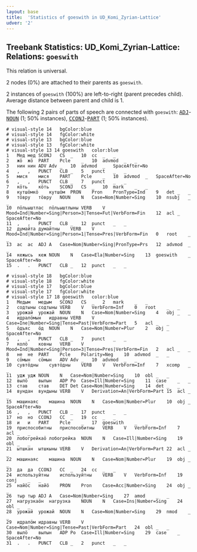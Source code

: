 ```yaml
---
layout: base
title:  'Statistics of goeswith in UD_Komi_Zyrian-Lattice'
udver: '2'
---
```


## Treebank Statistics: UD_Komi_Zyrian-Lattice: Relations: `goeswith`

This relation is universal.

2 nodes (0%) are attached to their parents as `goeswith`.

2 instances of `goeswith` (100%) are left-to-right (parent precedes child).
Average distance between parent and child is 1.

The following 2 pairs of parts of speech are connected with `goeswith`: <tt><a href="kpv_lattice-pos-ADJ.html">ADJ</a></tt>-<tt><a href="kpv_lattice-pos-NOUN.html">NOUN</a></tt> (1; 50% instances), <tt><a href="kpv_lattice-pos-CCONJ.html">CCONJ</a></tt>-<tt><a href="kpv_lattice-pos-PART.html">PART</a></tt> (1; 50% instances).


~~~ conllu
# visual-style 14	bgColor:blue
# visual-style 14	fgColor:white
# visual-style 13	bgColor:blue
# visual-style 13	fgColor:white
# visual-style 13 14 goeswith	color:blue
1	Мед	мед	SCONJ	CS	_	10	cc	_	_
2	жӧ	жӧ	PART	Pcle	_	10	advmod	_	_
3	нин	нин	ADV	Adv	_	10	advmod	_	SpaceAfter=No
4	,	,	PUNCT	CLB	_	5	punct	_	_
5	мися	мися	PART	Pcle	_	10	advmod	_	SpaceAfter=No
6	,	,	PUNCT	CLB	_	7	punct	_	_
7	кӧть	кӧть	SCONJ	CS	_	10	mark	_	_
8	кутшӧмкӧ	кутшӧм	PRON	Pron	PronType=Ind	9	det	_	_
9	тӧвру	тӧвру	NOUN	N	Case=Nom|Number=Sing	10	nsubj	_	_
10	пӧльыштлас	пӧльыштлыны	VERB	V	Mood=Ind|Number=Sing|Person=3|Tense=Fut|VerbForm=Fin	12	acl	_	SpaceAfter=No
11	,	,	PUNCT	CLB	_	12	punct	_	_
12	думайта	думайтны	VERB	V	Mood=Ind|Number=Sing|Person=1|Tense=Pres|VerbForm=Fin	0	root	_	_
13	ас	ас	ADJ	A	Case=Nom|Number=Sing|PronType=Prs	12	advmod	_	_
14	кежысь	кеж	NOUN	N	Case=Ela|Number=Sing	13	goeswith	_	SpaceAfter=No
15	.	.	PUNCT	CLB	_	12	punct	_	_

~~~


~~~ conllu
# visual-style 18	bgColor:blue
# visual-style 18	fgColor:white
# visual-style 17	bgColor:blue
# visual-style 17	fgColor:white
# visual-style 17 18 goeswith	color:blue
1	Медым	медым	SCONJ	CS	_	2	mark	_	_
2	содтыны	содтыны	VERB	V	VerbForm=Inf	0	root	_	_
3	урожай	урожай	NOUN	N	Case=Nom|Number=Sing	4	obj	_	_
4	идралӧмын	идравны	VERB	V	Case=Ine|Number=Sing|Tense=Past|VerbForm=Part	5	acl	_	_
5	ӧдъяс	ӧд	NOUN	N	Case=Nom|Number=Plur	2	obj	_	SpaceAfter=No
6	,	,	PUNCT	CLB	_	7	punct	_	_
7	колӧ	ковны	VERB	V	Mood=Ind|Number=Sing|Person=3|Tense=Pres|VerbForm=Fin	2	acl	_	_
8	не	не	PART	Pcle	Polarity=Neg	10	advmod	_	_
9	сӧмын	сӧмын	ADV	Adv	_	10	advmod	_	_
10	сувтӧдны	сувтӧдны	VERB	V	VerbForm=Inf	7	xcomp	_	_
11	удж	удж	NOUN	N	Case=Nom|Number=Sing	10	obl	_	_
12	вылӧ	вылын	ADP	Po	Case=Ill|Number=Sing	11	case	_	_
13	став	став	DET	Det	Case=Nom|Number=Sing	14	det	_	_
14	вундан	вундыны	VERB	V	Derivation=An|VerbForm=Part	15	acl	_	_
15	машинаяс	машина	NOUN	N	Case=Nom|Number=Plur	10	obj	_	SpaceAfter=No
16	,	,	PUNCT	CLB	_	17	punct	_	_
17	но	но	CCONJ	CC	_	19	cc	_	_
18	и	и	PART	Pcle	_	17	goeswith	_	_
19	приспособитны	приспособитны	VERB	V	VerbForm=Inf	7	acl	_	_
20	лобогрейкаӧ	лобогрейка	NOUN	N	Case=Ill|Number=Sing	19	obl	_	_
21	ытшкан	ытшкыны	VERB	V	Derivation=An|VerbForm=Part	22	acl	_	_
22	машинаяс	машина	NOUN	N	Case=Nom|Number=Plur	19	obj	_	_
23	да	да	CCONJ	CC	_	24	cc	_	_
24	используйтны	используйтны	VERB	V	VerbForm=Inf	19	conj	_	_
25	найӧс	найӧ	PRON	Pron	Case=Acc|Number=Sing	24	obj	_	_
26	тыр	тыр	ADJ	A	Case=Nom|Number=Sing	27	amod	_	_
27	нагрузкаӧн	нагрузка	NOUN	N	Case=Ins|Number=Sing	24	obl	_	_
28	урожай	урожай	NOUN	N	Case=Nom|Number=Sing	29	nmod	_	_
29	идралӧм	идравны	VERB	V	Case=Nom|Number=Sing|Tense=Past|VerbForm=Part	24	obl	_	_
30	вылӧ	вылын	ADP	Po	Case=Ill|Number=Sing	29	case	_	SpaceAfter=No
31	.	.	PUNCT	CLB	_	2	punct	_	_

~~~


